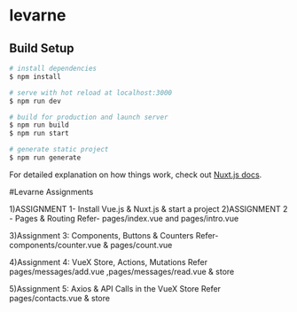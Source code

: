 # levarne

## Build Setup

```bash
# install dependencies
$ npm install

# serve with hot reload at localhost:3000
$ npm run dev

# build for production and launch server
$ npm run build
$ npm run start

# generate static project
$ npm run generate
```

For detailed explanation on how things work, check out [Nuxt.js docs](https://nuxtjs.org).

#Levarne Assignments

1)ASSIGNMENT 1- Install Vue.js & Nuxt.js & start a project
2)ASSIGNMENT 2 - Pages & Routing
    Refer- pages/index.vue and pages/intro.vue

3)Assignment 3: Components, Buttons & Counters
    Refer- components/counter.vue & pages/count.vue

4)Assignment 4: VueX Store, Actions, Mutations
    Refer pages/messages/add.vue ,pages/messages/read.vue & store

5)Assignment 5: Axios & API Calls in the VueX Store
    Refer pages/contacts.vue & store